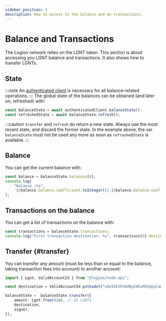 ```yaml
---
sidebar_position: 3
description: How to access to the balance and do transactions.
---
```


# Balance and Transactions

The Logion network relies on the LGNT token. This section is about accessing you LGNT balance and transactions.
It also shows how to transfer LGNTs.

## State

:::note
An [authenticated client](authentication.md) is necessary for all balance-related operations.
:::
The global state of the balances can be obtained (and later on, refreshed) with:

```typescript
const balanceState = await authenticatedClient.balanceState();
const refreshedState = await balanceState.refresh();
```

:::caution
`transfer` and `refresh` do return a new state.
Always use the most recent state, and discard the former state.
In the example above, the var `balanceState` must not be used any more as soon as `refreshedState` is available.
:::

## Balance

You can get the current balance with:

```typescript
const balance = balanceState.balances[0];
console.log(
    "Balance :%s",
    `${balance.balance.coefficient.toInteger()}.${balance.balance.coefficient.toFixedPrecisionDecimals(2)}${balance.balance.prefix.symbol}`
);
```

## Transactions on the balance

You can get a list of transactions on the balance with:

```typescript
const transactions = balanceState.transactions;
console.log("First transaction destination: %s", transactions[0].destination)
```

## Transfer {#transfer}

You can transfer any amount (must be less than or equal to the balance, taking transaction fees into account)
to another account:

```typescript
import { Lgnt, ValidAccountId } from "@logion/node-api";

const destination = ValidAccountId.polkadot("vQx5kESPn8dWyX4KxMCKqUyCaWUwtui1isX6PVNcZh2Ghjitr"); // Alice

balanceState =  balanceState.transfer({
    amount: Lgnt.from(42n), // 42 LGNTs
    destination,
    signer,
});
```
